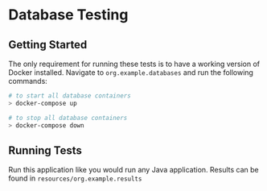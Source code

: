 # Database Testing

## Getting Started

The only requirement for running these tests is to have a working version of Docker installed.
Navigate to `org.example.databases` and run the following commands:
```bash
# to start all database containers
> docker-compose up 

# to stop all database containers
> docker-compose down
```

## Running Tests
Run this application like you would run any Java application.
Results can be found in `resources/org.example.results`



